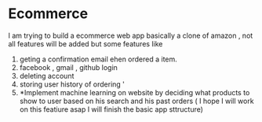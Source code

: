 # Ecommerce
I am trying to build a ecommerce web app basically a clone of amazon , not all features will be added but some features like
1. geting a confirmation email ehen ordered a item.
2. facebook , gmail , github login
3. deleting account 
4. storing user history of ordering '
5. *Implement machine learning on website by deciding what products to show to user based on his search and his past orders ( I hope I will work on this featiure asap I will finish the basic app sttructure)
